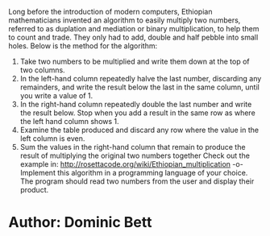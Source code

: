 Long before the introduction of modern computers, Ethiopian mathematicians invented an algorithm to easily multiply two numbers, referred to as duplation and mediation or binary multiplication, to help them to count and trade. They only had to add, double and half pebble into small holes. Below is the method for the algorithm: 
1. Take two numbers to be multiplied and write them down at the top of two columns.
2. In the left-hand column repeatedly halve the last number, discarding any remainders, and write the result below the last in the same column, until you write a value of 1.
3. In the right-hand column repeatedly double the last number and write the result below. Stop when you add a result in the same row as where the left hand column shows 1.
4. Examine the table produced and discard any row where the value in the left column is even.
5. Sum the values in the right-hand column that remain to produce the result of multiplying the original two numbers together
Check out the example in: http://rosettacode.org/wiki/Ethiopian_multiplication
-o- Implement this algorithm in a programming language of your choice. The program should read two numbers from the user and display their product.

# Author: Dominic Bett
